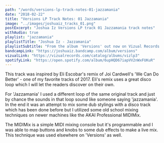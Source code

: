 ```yaml
---
path: "/words/versions-lp-track-notes-01-jazzamania"
date: "2018-02-22"
title: "Versions LP Track Notes: 01 Jazzamania"
image: "../images/joshuaiz_tracks_01.png"
postExcerpt: "Joshua Iz Versions LP track 01 Jazzamania track notes"
withAudio: true
playlist: "jazzamania"
playlistTitle: "Joshua Iz - Jazzamania"
playlistSubtitle: "From the album 'Versions' out now on Vizual Records."
bandcampLink: "https://joshuaiz.bandcamp.com/album/versions"
vizualLink: "https://vizualrecords.com/catalog/albums/vizlp3"
spotifyLink: "https://open.spotify.com/album/6upHQD67iapVV2nWxFUKuR"
---
```


This track was inspired by Eli Escobar's remix of Joi Cardwell's 'We Can Do Better' - one of my favorite tracks of 2017. Eli's remix uses a great disco loop which I will let the readers discover on their own. 

For 'Jazzamania' I used a different loop of the same original track and just by chance the sounds in that loop sound like someone saying 'jazzamania'. In the end it was an attempt to mix some dub stylings with a disco track which has been done before but I utilized some old school mixing techniques on newer machines like the AKAI Professional MIDIMix. 

The MIDIMix is a simple MIDI mixing console but it's programmable and I was able to map buttons and knobs to some dub effects to make a live mix. This technique was used elsewhere on 'Versions' as well.